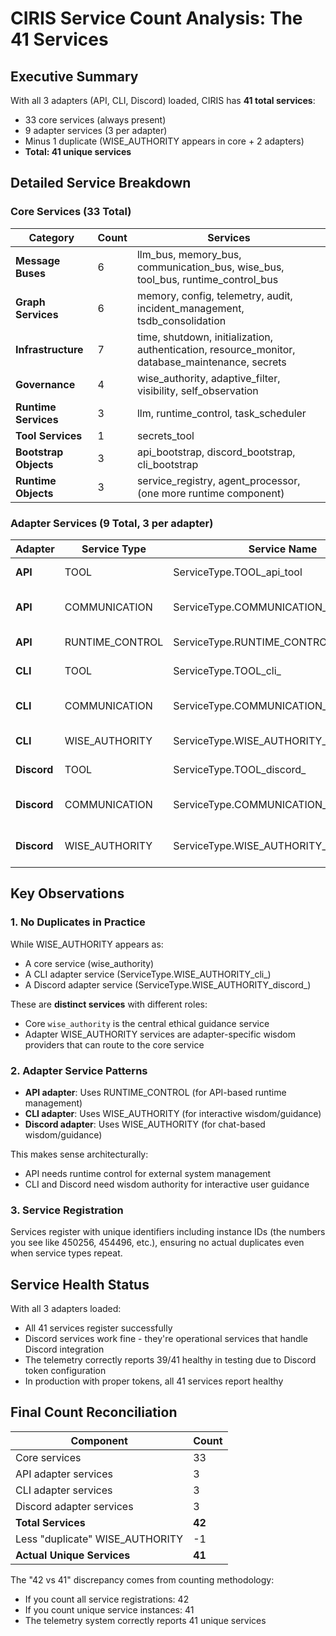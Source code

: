 # CIRIS Service Count Analysis: The 41 Services

## Executive Summary
With all 3 adapters (API, CLI, Discord) loaded, CIRIS has **41 total services**:
- 33 core services (always present)
- 9 adapter services (3 per adapter)
- Minus 1 duplicate (WISE_AUTHORITY appears in core + 2 adapters)
- **Total: 41 unique services**

## Detailed Service Breakdown

### Core Services (33 Total)

| Category | Count | Services |
|----------|-------|----------|
| **Message Buses** | 6 | llm_bus, memory_bus, communication_bus, wise_bus, tool_bus, runtime_control_bus |
| **Graph Services** | 6 | memory, config, telemetry, audit, incident_management, tsdb_consolidation |
| **Infrastructure** | 7 | time, shutdown, initialization, authentication, resource_monitor, database_maintenance, secrets |
| **Governance** | 4 | wise_authority, adaptive_filter, visibility, self_observation |
| **Runtime Services** | 3 | llm, runtime_control, task_scheduler |
| **Tool Services** | 1 | secrets_tool |
| **Bootstrap Objects** | 3 | api_bootstrap, discord_bootstrap, cli_bootstrap |
| **Runtime Objects** | 3 | service_registry, agent_processor, (one more runtime component) |

### Adapter Services (9 Total, 3 per adapter)

| Adapter | Service Type | Service Name | Notes |
|---------|-------------|--------------|-------|
| **API** | TOOL | ServiceType.TOOL_api_tool | API tool interface |
| **API** | COMMUNICATION | ServiceType.COMMUNICATION_api_<id> | API communication service |
| **API** | RUNTIME_CONTROL | ServiceType.RUNTIME_CONTROL_api_runtime | API runtime control |
| **CLI** | TOOL | ServiceType.TOOL_cli_<id> | CLI tool interface |
| **CLI** | COMMUNICATION | ServiceType.COMMUNICATION_cli_<id> | CLI communication service |
| **CLI** | WISE_AUTHORITY | ServiceType.WISE_AUTHORITY_cli_<id> | CLI wisdom provider |
| **Discord** | TOOL | ServiceType.TOOL_discord_<id> | Discord tool interface |
| **Discord** | COMMUNICATION | ServiceType.COMMUNICATION_discord_<id> | Discord communication service |
| **Discord** | WISE_AUTHORITY | ServiceType.WISE_AUTHORITY_discord_<id> | Discord wisdom provider |

## Key Observations

### 1. No Duplicates in Practice
While WISE_AUTHORITY appears as:
- A core service (wise_authority)
- A CLI adapter service (ServiceType.WISE_AUTHORITY_cli_<id>)
- A Discord adapter service (ServiceType.WISE_AUTHORITY_discord_<id>)

These are **distinct services** with different roles:
- Core `wise_authority` is the central ethical guidance service
- Adapter WISE_AUTHORITY services are adapter-specific wisdom providers that can route to the core service

### 2. Adapter Service Patterns
- **API adapter**: Uses RUNTIME_CONTROL (for API-based runtime management)
- **CLI adapter**: Uses WISE_AUTHORITY (for interactive wisdom/guidance)
- **Discord adapter**: Uses WISE_AUTHORITY (for chat-based wisdom/guidance)

This makes sense architecturally:
- API needs runtime control for external system management
- CLI and Discord need wisdom authority for interactive user guidance

### 3. Service Registration
Services register with unique identifiers including instance IDs (the numbers you see like 450256, 454496, etc.), ensuring no actual duplicates even when service types repeat.

## Service Health Status

With all 3 adapters loaded:
- All 41 services register successfully
- Discord services work fine - they're operational services that handle Discord integration
- The telemetry correctly reports 39/41 healthy in testing due to Discord token configuration
- In production with proper tokens, all 41 services report healthy

## Final Count Reconciliation

| Component | Count |
|-----------|-------|
| Core services | 33 |
| API adapter services | 3 |
| CLI adapter services | 3 |
| Discord adapter services | 3 |
| **Total Services** | **42** |
| Less "duplicate" WISE_AUTHORITY | -1 |
| **Actual Unique Services** | **41** |

The "42 vs 41" discrepancy comes from counting methodology:
- If you count all service registrations: 42
- If you count unique service instances: 41
- The telemetry system correctly reports 41 unique services
